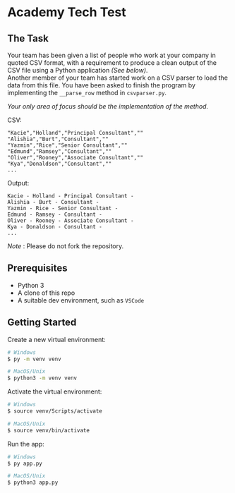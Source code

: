 # Academy Tech Test

## The Task

Your team has been given a list of people who work at your company in quoted CSV format, with a requirement to produce a clean output of the CSV file using a Python application _(See below)_.  
Another member of your team has started work on a CSV parser to load the data from this file.  You have been asked to finish the program by implementing the `__parse_row` method in `csvparser.py`.

_Your only area of focus should be the implementation of the method._
  
CSV:
```
"Kacie","Holland","Principal Consultant",""
"Alishia","Burt","Consultant",""
"Yazmin","Rice","Senior Consultant",""
"Edmund","Ramsey","Consultant",""
"Oliver","Rooney","Associate Consultant",""
"Kya","Donaldson","Consultant",""
...
```

Output:
```
Kacie - Holland - Principal Consultant - 
Alishia - Burt - Consultant - 
Yazmin - Rice - Senior Consultant - 
Edmund - Ramsey - Consultant - 
Oliver - Rooney - Associate Consultant - 
Kya - Donaldson - Consultant - 
...
```

_Note_ : Please do not fork the repository.

## Prerequisites

* Python 3
* A clone of this repo
* A suitable dev environment, such as `VSCode`

## Getting Started

Create a new virtual environment:

```sh
# Windows
$ py -m venv venv

# MacOS/Unix
$ python3 -m venv venv
```

Activate the virtual environment:

```sh
# Windows
$ source venv/Scripts/activate

# MacOS/Unix
$ source venv/bin/activate
```

Run the app:

```sh
# Windows
$ py app.py

# MacOS/Unix
$ python3 app.py
```
